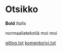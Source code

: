# Otsikko

**Bold**
*Italis*

normaaliatekstiä moi moi

[gitlog.txt](https://github.com/Kappe01/ot-harjoitustyo/blob/master/laskarit/viikko1/gitlog.txt)
[komentorivi.txt]()
